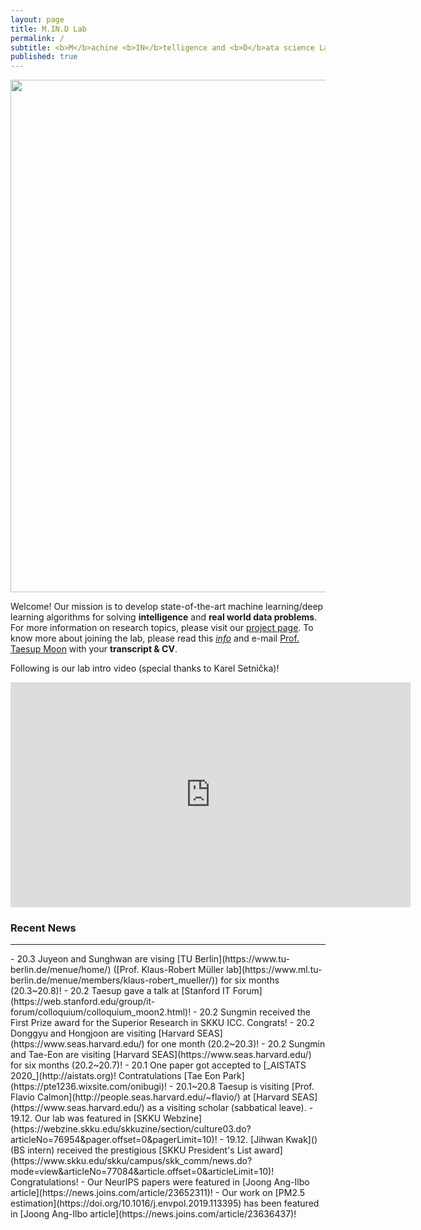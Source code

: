 ```yaml
---
layout: page
title: M.IN.D Lab
permalink: /
subtitle: <b>M</b>achine <b>IN</b>telligence and <b>D</b>ata science Laboratory
published: true
---
```

<img src="img/front.png" width="820" align="center"/>

Welcome! Our mission is to develop state-of-the-art machine learning/deep learning algorithms for solving **intelligence** and **real world data problems**. For more information on research topics, please visit our [project page](projects/project). To know more about joining the lab, please read this [*info*](info.md) and e-mail [Prof. Taesup Moon](people/pi.md) with your **transcript & CV**.

Following is our lab intro video (special thanks to Karel Setnička)! 
<iframe src="https://player.vimeo.com/video/257239184" width="640" height="360" frameborder="0" webkitallowfullscreen mozallowfullscreen allowfullscreen></iframe>

### Recent News
<hr>
- 20.3 Juyeon and Sunghwan are vising [TU Berlin](https://www.tu-berlin.de/menue/home/) ([Prof. Klaus-Robert Müller lab](https://www.ml.tu-berlin.de/menue/members/klaus-robert_mueller/))  for six months (20.3~20.8)!
- 20.2 Taesup gave a talk at [Stanford IT Forum](https://web.stanford.edu/group/it-forum/colloquium/colloquium_moon2.html)!
- 20.2 Sungmin received the First Prize award for the Superior Research in SKKU ICC. Congrats!
- 20.2 Donggyu and Hongjoon are visiting [Harvard SEAS](https://www.seas.harvard.edu/) for one month (20.2~20.3)! 
- 20.2 Sungmin and Tae-Eon are visiting [Harvard SEAS](https://www.seas.harvard.edu/) for six months (20.2~20.7)!
- 20.1 One paper got accepted to [_AISTATS 2020_](http://aistats.org)! Contratulations [Tae Eon Park](https://pte1236.wixsite.com/onibugi)!
- 20.1~20.8 Taesup is visiting [Prof. Flavio Calmon](http://people.seas.harvard.edu/~flavio/) at [Harvard SEAS](https://www.seas.harvard.edu/) as a visiting scholar (sabbatical leave). 
- 19.12. Our lab was featured in [SKKU Webzine](https://webzine.skku.edu/skkuzine/section/culture03.do?articleNo=76954&pager.offset=0&pagerLimit=10)!
- 19.12. [Jihwan Kwak]() (BS intern) received the prestigious [SKKU President's List award](https://www.skku.edu/skku/campus/skk_comm/news.do?mode=view&articleNo=77084&article.offset=0&articleLimit=10)! Congratulations!
- Our NeurIPS papers were featured in [Joong Ang-Ilbo article](https://news.joins.com/article/23652311)!
- Our work on [PM2.5 estimation](https://doi.org/10.1016/j.envpol.2019.113395) has been featured in [Joong Ang-Ilbo article](https://news.joins.com/article/23636437)!
